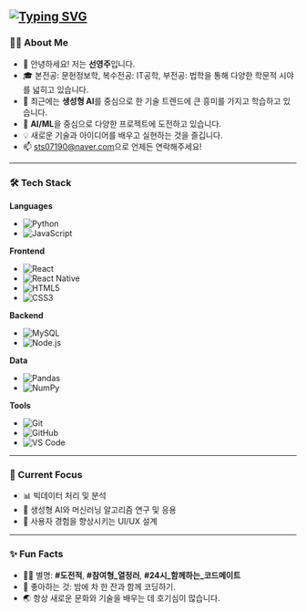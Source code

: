  [![Typing SVG](https://readme-typing-svg.demolab.com/?lines=Welcome+to+my+GitHub!;오늘도++열심히+개발+공부중;Shining+like+the+Sun!&center=true&color=FFB6C1)](https://git.io/typing-svg)
---

### 🙋‍♀️ About Me
  - 👋 안녕하세요! 저는 **선영주**입니다.
  - 🎓 본전공: 문헌정보학, 복수전공: IT공학, 부전공: 법학을 통해 다양한 학문적 시야를 넓히고 있습니다.
  - 🤖 최근에는 **생성형 AI**를 중심으로 한 기술 트렌드에 큰 흥미를 가지고 학습하고 있습니다.
  - 🌱 **AI/ML**을 중심으로 다양한 프로젝트에 도전하고 있습니다.
  - 💡 새로운 기술과 아이디어를 배우고 실현하는 것을 즐깁니다.
  - 📫 [sts07190@naver.com](mailto:sts07190@naver.com)으로 언제든 연락해주세요!

---

### 🛠️ Tech Stack
**Languages**
- ![Python](https://img.shields.io/badge/-Python-3776AB?style=flat-square&logo=Python&logoColor=white)
- ![JavaScript](https://img.shields.io/badge/-JavaScript-F7DF1E?style=flat-square&logo=JavaScript&logoColor=black)

**Frontend**
- ![React](https://img.shields.io/badge/-React-61DAFB?style=flat-square&logo=React&logoColor=black)
- ![React Native](https://img.shields.io/badge/-React%20Native-61DAFB?style=flat-square&logo=React&logoColor=black)
- ![HTML5](https://img.shields.io/badge/-HTML5-E34F26?style=flat-square&logo=HTML5&logoColor=white)
- ![CSS3](https://img.shields.io/badge/-CSS3-1572B6?style=flat-square&logo=CSS3&logoColor=white)

**Backend**
- ![MySQL](https://img.shields.io/badge/-MySQL-4479A1?style=flat-square&logo=MySQL&logoColor=white)
- ![Node.js](https://img.shields.io/badge/-Node.js-339933?style=flat-square&logo=Node.js&logoColor=white)

**Data**
- ![Pandas](https://img.shields.io/badge/-Pandas-150458?style=flat-square&logo=pandas&logoColor=white)
- ![NumPy](https://img.shields.io/badge/-NumPy-013243?style=flat-square&logo=NumPy&logoColor=white)

**Tools**
- ![Git](https://img.shields.io/badge/-Git-F05032?style=flat-square&logo=Git&logoColor=white)
- ![GitHub](https://img.shields.io/badge/-GitHub-181717?style=flat-square&logo=GitHub&logoColor=white)
- ![VS Code](https://img.shields.io/badge/-VS%20Code-007ACC?style=flat-square&logo=Visual-Studio-Code&logoColor=white)


---

### 🌱 Current Focus
  - 📊 빅데이터 처리 및 분석
  - 🤖 생성형 AI와 머신러닝 알고리즘 연구 및 응용
  - 🎨 사용자 경험을 향상시키는 UI/UX 설계

---

### ✨ Fun Facts
  - 🧙‍♀️ 별명: **#도전적**, **#참여형_열정러**, **#24시_함께하는_코드메이트**
  - 🍵 좋아하는 것: 밤에 차 한 잔과 함께 코딩하기.
  - 🌏 항상 새로운 문화와 기술을 배우는 데 호기심이 많습니다.
